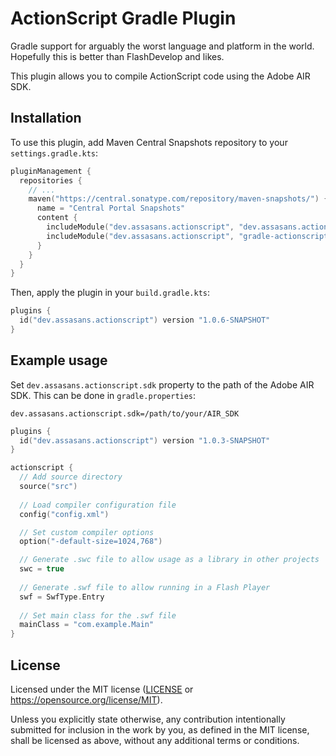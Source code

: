 # ActionScript Gradle Plugin

Gradle support for arguably the worst language and platform in the world.
Hopefully this is better than FlashDevelop and likes.

This plugin allows you to compile ActionScript code using the Adobe AIR SDK. 

## Installation

To use this plugin, add Maven Central Snapshots repository to your `settings.gradle.kts`:

```kotlin
pluginManagement {
  repositories {
    // ...
    maven("https://central.sonatype.com/repository/maven-snapshots/") {
      name = "Central Portal Snapshots"
      content {
        includeModule("dev.assasans.actionscript", "dev.assasans.actionscript.gradle.plugin")
        includeModule("dev.assasans.actionscript", "gradle-actionscript-plugin")
      }
    }
  }
}
```

Then, apply the plugin in your `build.gradle.kts`:

```kotlin
plugins {
  id("dev.assasans.actionscript") version "1.0.6-SNAPSHOT"
}
```

## Example usage

Set `dev.assasans.actionscript.sdk` property to the path of the Adobe AIR SDK. This can be done in `gradle.properties`:

```properties
dev.assasans.actionscript.sdk=/path/to/your/AIR_SDK
```

```kotlin
plugins {
  id("dev.assasans.actionscript") version "1.0.3-SNAPSHOT"
}

actionscript {
  // Add source directory
  source("src")
  
  // Load compiler configuration file
  config("config.xml")

  // Set custom compiler options
  option("-default-size=1024,768")

  // Generate .swc file to allow usage as a library in other projects
  swc = true
  
  // Generate .swf file to allow running in a Flash Player
  swf = SwfType.Entry
  
  // Set main class for the .swf file
  mainClass = "com.example.Main"
}
```

## License
Licensed under the MIT license ([LICENSE](LICENSE) or https://opensource.org/license/MIT).

Unless you explicitly state otherwise, any contribution intentionally submitted
for inclusion in the work by you, as defined in the MIT license,
shall be licensed as above, without any additional terms or conditions.
